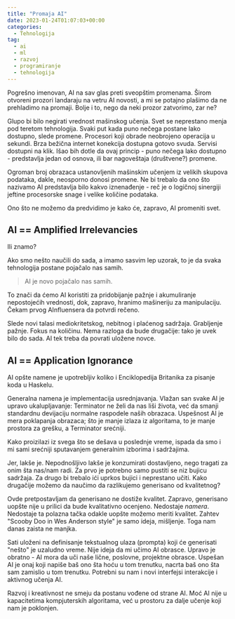 ```yaml
---
title: "Promaja AI"
date: 2023-01-24T01:07:03+00:00
categories:
  - Tehnologija
tag:
  - ai
  - ml
  - razvoj
  - programiranje
  - tehnologija
---
```


Pogrešno imenovan, AI na sav glas preti sveopštim promenama. Širom otvoreni prozori landaraju na vetru AI novosti, a mi se potajno plašimo da ne prehladimo na promaji. Bolje i to, nego da neki prozor zatvorimo, zar ne?

<!--more-->

Glupo bi bilo negirati vrednost mašinskog učenja. Svet se neprestano menja pod teretom tehnologija. Svaki put kada puno nečega postane lako dostupno, slede promene. Procesori koji obrade neobrojeno operacija u sekundi. Brza bežična internet konekcija dostupna gotovo svuda. Servisi dostupni na klik. Išao bih dotle da ovaj princip - puno nečega lako dostupno - predstavlja jedan od osnova, ili bar nagoveštaja (društvene?) promene.

Ogroman broj obrazaca ustanovljenih mašinskim učenjem iz velikih skupova podataka, dakle, neosporno donosi promene. Ne bi trebalo da ono što nazivamo AI predstavlja bilo kakvo iznenađenje - reč je o logičnoj sinergiji jeftine procesorske snage i velike količine podataka.

Ono što ne možemo da predvidimo je kako će, zapravo, AI promeniti svet.

## AI == Amplified Irrelevancies

Ili znamo?

Ako smo nešto naučili do sada, a imamo sasvim lep uzorak, to je da svaka tehnologija postane pojačalo nas samih.

> AI je novo pojačalo nas samih.

To znači da ćemo AI koristiti za pridobijanje pažnje i akumuliranje nepostojećih vrednosti, dok, zapravo, hranimo mašineriju za manipulaciju. Čekam prvog AInfluensera da potvrdi rečeno.

Slede novi talasi mediokritetskog, nebitnog i plaćenog sadržaja. Grabljenje pažnje. Fokus na količinu.
Nema razloga da bude drugačije: tako je uvek bilo do sada. AI tek treba da povrati uložene novce.

## AI == Application Ignorance

AI opšte namene je upotrebljiv koliko i Enciklopedija Britanika za pisanje koda u Haskelu.

Generalna namena je implementacija usrednjavanja. Vlažan san svake AI je upravo ukalupljavanje: Terminator ne želi da nas liši života, već da smanji standardnu devijaciju normalne raspodele naših obrazaca. Uspešnost AI je mera poklapanja obrazaca; što je manje izlaza iz algoritama, to je manje prostora za grešku, a Terminator srećniji.

Kako proizilazi iz svega što se dešava u poslednje vreme, ispada da smo i mi sami srećniji sputavanjem generalnim izborima i sadržajima.

Jer, lakše je. Nepodnošljivo lakše je konzumirati dostavljeno, nego tragati za onim šta nas/nam radi. Za prvo je potrebno samo pustiti se niz bujicu sadržaja. Za drugo bi trebalo ići uprkos bujici i neprestano učiti. Kako drugačije možemo da naučimo da razlikujemo generisano od kvalitetnog?

Ovde pretpostavljam da generisano ne dostiže kvalitet. Zapravo, generisano uopšte nije u prilici da bude kvalitativno ocenjeno. Nedostaje _namera_. Nedostaje ta polazna tačka odakle uopšte možemo meriti kvalitet. Zahtev "Scooby Doo in Wes Anderson style" je samo ideja, mišljenje. Toga nam danas zaista ne manjka.

Sati uloženi na definisanje tekstualnog ulaza (prompta) koji će generisati "nešto" je uzaludno vreme. Nije ideja da mi učimo AI obrasce. Upravo je obratno - AI mora da uči naše lične, poslovne, projektne obrasce. Uspešan AI je onaj koji napiše baš ono šta hoću u tom trenutku, nacrta baš ono šta sam zamislio u tom trenutku. Potrebni su nam i novi interfejsi interakcije i aktivnog učenja AI.

Razvoj i kreativnost ne smeju da postanu vođene od strane AI. Moć AI nije u kapacitetima kompjuterskih algoritama, već u prostoru za dalje učenje koji nam je poklonjen.
